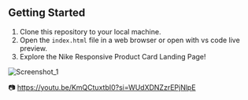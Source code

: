 ## Getting Started

1. Clone this repository to your local machine.
2. Open the `index.html` file in a web browser or open with vs code live preview.
3. Explore the Nike Responsive Product Card Landing Page!



![Screenshot_1](https://github.com/Rawatabhi7/NikeProductLandingPage/Nike-sneaker-air-max/preview.png)


📷 https://youtu.be/KmQCtuxtbI0?si=WUdXDNZzrEPjNlpE











